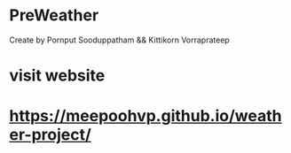 ﻿# PreWeather
Create by Pornput Sooduppatham && Kittikorn Vorraprateep
# visit website

# https://meepoohvp.github.io/weather-project/
